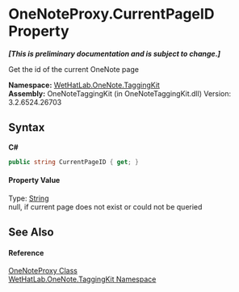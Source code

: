 # OneNoteProxy.CurrentPageID Property 
 _**\[This is preliminary documentation and is subject to change.\]**_

Get the id of the current OneNote page

**Namespace:**&nbsp;<a href="4e00c8ac-fc03-0e6d-d2fd-b2c7565a9aa0">WetHatLab.OneNote.TaggingKit</a><br />**Assembly:**&nbsp;OneNoteTaggingKit (in OneNoteTaggingKit.dll) Version: 3.2.6524.26703

## Syntax

**C#**<br />
``` C#
public string CurrentPageID { get; }
```


#### Property Value
Type: <a href="http://msdn2.microsoft.com/en-us/library/s1wwdcbf" target="_blank">String</a><br />null, if current page does not exist or could not be queried

## See Also


#### Reference
<a href="a46a793f-b110-250f-657a-ecb64aa3bbf7">OneNoteProxy Class</a><br /><a href="4e00c8ac-fc03-0e6d-d2fd-b2c7565a9aa0">WetHatLab.OneNote.TaggingKit Namespace</a><br />